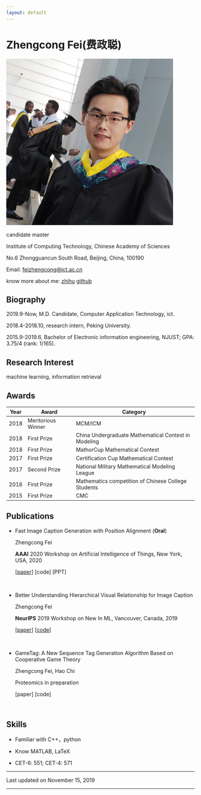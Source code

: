 ```yaml
---
layout: default
---
```


# Zhengcong Fei(费政聪)

<img class="profile-picture" src="picture1.png">
  
  
candidate master  

Institute of Computing Technology, Chinese Academy of Sciences  

No.6 Zhongguancun South Road, Beijing, China, 100190  

Email: [feizhengcong@ict.ac.cn](mailto:feizhengcong@ict.ac.cn)  

know more about me: [zhihu](https://www.zhihu.com/people/mai-zi-31-63/activities) [github](https://github.com/feizc)  
 

## Biography

2019.9-Now, M.D. Candidate, Computer Application Technology, ict.  

2018.4-2018.10, research intern, Peking University.

2015.9-2019.6, Bachelor of Electronic information engineering, NJUST; GPA: 3.75/4 (rank: 1/165).  

## Research Interest

machine learning, information retrieval

## Awards

Year | Award | Category
-----|-------|--------
2018 | Meritorious Winner  | MCM/ICM
2018 | First Prize | China Undergraduate Mathematical Contest in Modeling
2018 | First Prize | MathorCup Mathematical Contest
2017 | First Prize | Certification Cup Mathematical Contest
2017 | Second Prize  | National Military Mathematical Modeling League
2016 | First Prize | Mathematics competition of Chinese College Students
2015 | First Prize | CMC  


## Publications

* Fast Image Caption Generation with Position Alignment (**Oral**)

  Zhengcong Fei 

  **AAAI** 2020 Workshop on Artificial Intelligence of Things, New York, USA, 2020 

  [[paper](https://arxiv.org/abs/1912.06365)]  [code]  [PPT]  
  
&nbsp;  

* Better Understanding Hierarchical Visual Relationship for Image Caption 

  Zhengcong Fei 

  **NeurIPS** 2019 Workshop on New In ML, Vancouver, Canada, 2019 
  
 
  [[paper](https://arxiv.org/abs/1912.01881)]  [[code](https://github.com/feizc)]  
  
&nbsp;  

* GameTag: A New Sequence Tag Generation Algorithm Based on Cooperative Game Theory 

  Zhengcong Fei, Hao Chi  
  
  Proteomics in preparation
  
  [paper]  [code] 

&nbsp;  


## Skills

* Familiar with  C++，python

* Know  MATLAB, LaTeX

* CET-6: 551; CET-4: 571

---


Last updated on November 15, 2019


---




